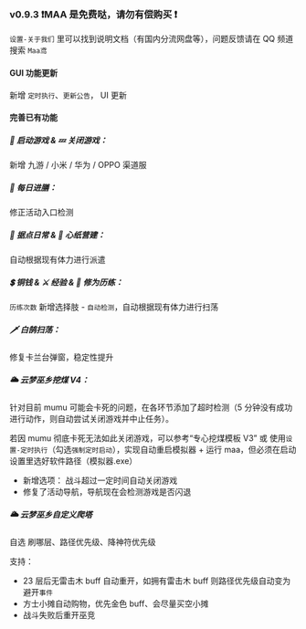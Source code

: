 ### **v0.9.3 ❗MAA 是免费哒，请勿有偿购买 ❗**

`设置-关于我们` 里可以找到说明文档（有国内分流网盘等），问题反馈请在 QQ 频道搜索 `Maa鸢`

#### **GUI 功能更新**

新增 `定时执行`、`更新公告`， UI 更新

#### **完善已有功能**

##### 🚀 **启动游戏 & 💤 关闭游戏**：

新增 九游 / 小米 / 华为 / OPPO 渠道服

##### 🍚 **每日进膳：**

修正活动入口检测

##### 🏯 **据点日常 & 🔨 心纸营建**：

自动根据现有体力进行派遣

##### 💲 **铜钱 & ⚔️ 经验 & 💎 修为历练**：

`历练次数` 新增选择肢 - `自动检测`，自动根据现有体力进行扫荡

##### 🗡 **白鹄扫荡**：

修复卡兰台弹窗，稳定性提升

##### 🌥️ **云梦巫乡挖煤 V4**：

针对目前 mumu 可能会卡死的问题，在各环节添加了超时检测（5 分钟没有成功进行动作，则自动尝试关闭游戏并中止任务）。

若因 mumu 彻底卡死无法如此关闭游戏，可以参考“专心挖煤模板 V3” 或 使用`设置-定时执行`（勾选`强制定时启动`），实现自动重启模拟器 + 运行 maa，但必须在启动设置里选好软件路径（模拟器.exe）

- 新增选项： 战斗超过一定时间自动关闭游戏
- 修复了活动导航，导航现在会检测游戏是否闪退

##### 🌥️ **云梦巫乡自定义爬塔**

自选 刷哪层、路径优先级、降神符优先级

支持：

- 23 层后无雷击木 buff 自动重开，如拥有雷击木 buff 则路径优先级自动变为避开`事件`
- 方士小摊自动购物，优先金色 buff、会尽量买空小摊
- 战斗失败后重开巫竞
